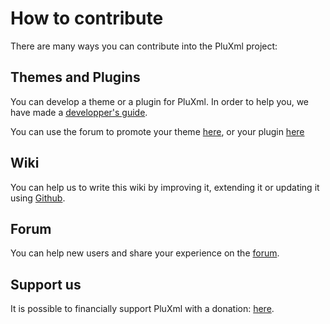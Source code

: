 # How to contribute

There are many ways you can contribute into the PluXml project:

## Themes and Plugins

You can develop a theme or a plugin for PluXml. In order to help you, we have made a [developper's guide](https://wiki.pluxml.org/developper/developpement).

You can use the forum to promote your theme [here](https://forum.pluxml.org/categories/vos-creations), or your plugin [here](https://forum.pluxml.org/categories/plugins) 

## Wiki

You can help us to write this wiki by improving it, extending it or updating it using [Github](https://github.com/pluxml/PluXml-Wiki).

## Forum

You can help new users and share your experience on the [forum](http://forum.pluxml.org/).

## Support us

It is possible to financially support PluXml with a donation: [here](https://www.pluxml.org/nous-soutenir.html).
